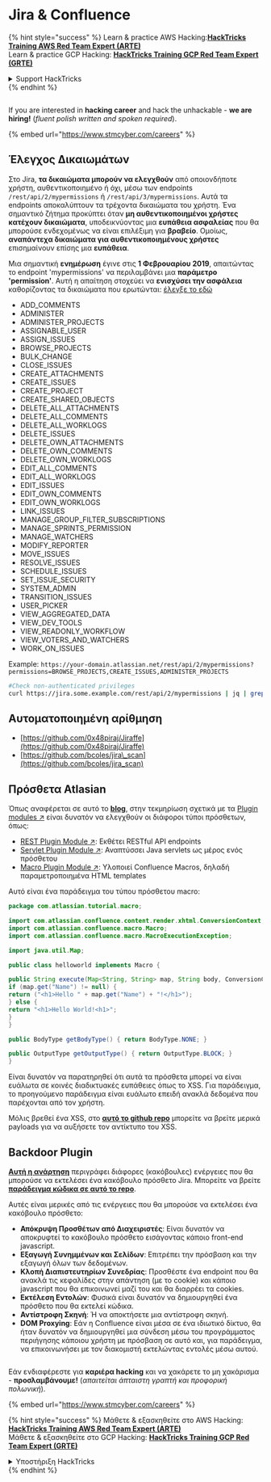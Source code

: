# Jira & Confluence

{% hint style="success" %}
Learn & practice AWS Hacking:<img src="../../.gitbook/assets/arte.png" alt="" data-size="line">[**HackTricks Training AWS Red Team Expert (ARTE)**](https://training.hacktricks.xyz/courses/arte)<img src="../../.gitbook/assets/arte.png" alt="" data-size="line">\
Learn & practice GCP Hacking: <img src="../../.gitbook/assets/grte.png" alt="" data-size="line">[**HackTricks Training GCP Red Team Expert (GRTE)**<img src="../../.gitbook/assets/grte.png" alt="" data-size="line">](https://training.hacktricks.xyz/courses/grte)

<details>

<summary>Support HackTricks</summary>

* Check the [**subscription plans**](https://github.com/sponsors/carlospolop)!
* **Join the** 💬 [**Discord group**](https://discord.gg/hRep4RUj7f) or the [**telegram group**](https://t.me/peass) or **follow** us on **Twitter** 🐦 [**@hacktricks\_live**](https://twitter.com/hacktricks_live)**.**
* **Share hacking tricks by submitting PRs to the** [**HackTricks**](https://github.com/carlospolop/hacktricks) and [**HackTricks Cloud**](https://github.com/carlospolop/hacktricks-cloud) github repos.

</details>
{% endhint %}

<figure><img src="../../.gitbook/assets/image (1) (1) (1) (1) (1) (1) (1) (1) (1) (1) (1) (1) (1).png" alt=""><figcaption></figcaption></figure>

If you are interested in **hacking career** and hack the unhackable - **we are hiring!** (_fluent polish written and spoken required_).

{% embed url="https://www.stmcyber.com/careers" %}

## Έλεγχος Δικαιωμάτων

Στο Jira, **τα δικαιώματα μπορούν να ελεγχθούν** από οποιονδήποτε χρήστη, αυθεντικοποιημένο ή όχι, μέσω των endpoints `/rest/api/2/mypermissions` ή `/rest/api/3/mypermissions`. Αυτά τα endpoints αποκαλύπτουν τα τρέχοντα δικαιώματα του χρήστη. Ένα σημαντικό ζήτημα προκύπτει όταν **μη αυθεντικοποιημένοι χρήστες κατέχουν δικαιώματα**, υποδεικνύοντας μια **ευπάθεια ασφαλείας** που θα μπορούσε ενδεχομένως να είναι επιλέξιμη για **βραβείο**. Ομοίως, **αναπάντεχα δικαιώματα για αυθεντικοποιημένους χρήστες** επισημαίνουν επίσης μια **ευπάθεια**.

Μια σημαντική **ενημέρωση** έγινε στις **1 Φεβρουαρίου 2019**, απαιτώντας το endpoint 'mypermissions' να περιλαμβάνει μια **παράμετρο 'permission'**. Αυτή η απαίτηση στοχεύει να **ενισχύσει την ασφάλεια** καθορίζοντας τα δικαιώματα που ερωτώνται: [έλεγξε το εδώ](https://developer.atlassian.com/cloud/jira/platform/change-notice-get-my-permissions-requires-permissions-query-parameter/#change-notice---get-my-permissions-resource-will-require-a-permissions-query-parameter)

* ADD\_COMMENTS
* ADMINISTER
* ADMINISTER\_PROJECTS
* ASSIGNABLE\_USER
* ASSIGN\_ISSUES
* BROWSE\_PROJECTS
* BULK\_CHANGE
* CLOSE\_ISSUES
* CREATE\_ATTACHMENTS
* CREATE\_ISSUES
* CREATE\_PROJECT
* CREATE\_SHARED\_OBJECTS
* DELETE\_ALL\_ATTACHMENTS
* DELETE\_ALL\_COMMENTS
* DELETE\_ALL\_WORKLOGS
* DELETE\_ISSUES
* DELETE\_OWN\_ATTACHMENTS
* DELETE\_OWN\_COMMENTS
* DELETE\_OWN\_WORKLOGS
* EDIT\_ALL\_COMMENTS
* EDIT\_ALL\_WORKLOGS
* EDIT\_ISSUES
* EDIT\_OWN\_COMMENTS
* EDIT\_OWN\_WORKLOGS
* LINK\_ISSUES
* MANAGE\_GROUP\_FILTER\_SUBSCRIPTIONS
* MANAGE\_SPRINTS\_PERMISSION
* MANAGE\_WATCHERS
* MODIFY\_REPORTER
* MOVE\_ISSUES
* RESOLVE\_ISSUES
* SCHEDULE\_ISSUES
* SET\_ISSUE\_SECURITY
* SYSTEM\_ADMIN
* TRANSITION\_ISSUES
* USER\_PICKER
* VIEW\_AGGREGATED\_DATA
* VIEW\_DEV\_TOOLS
* VIEW\_READONLY\_WORKFLOW
* VIEW\_VOTERS\_AND\_WATCHERS
* WORK\_ON\_ISSUES

Example: `https://your-domain.atlassian.net/rest/api/2/mypermissions?permissions=BROWSE_PROJECTS,CREATE_ISSUES,ADMINISTER_PROJECTS`
```bash
#Check non-authenticated privileges
curl https://jira.some.example.com/rest/api/2/mypermissions | jq | grep -iB6 '"havePermission": true'
```
## Αυτοματοποιημένη αρίθμηση

* [https://github.com/0x48piraj/Jiraffe](https://github.com/0x48piraj/Jiraffe)
* [https://github.com/bcoles/jira\_scan](https://github.com/bcoles/jira_scan)

## Πρόσθετα Atlasian

Όπως αναφέρεται σε αυτό το [**blog**](https://cyllective.com/blog/posts/atlassian-audit-plugins), στην τεκμηρίωση σχετικά με τα [Plugin modules ↗](https://developer.atlassian.com/server/framework/atlassian-sdk/plugin-modules/) είναι δυνατόν να ελεγχθούν οι διάφοροι τύποι πρόσθετων, όπως:

* [REST Plugin Module ↗](https://developer.atlassian.com/server/framework/atlassian-sdk/rest-plugin-module): Εκθέτει RESTful API endpoints
* [Servlet Plugin Module ↗](https://developer.atlassian.com/server/framework/atlassian-sdk/servlet-plugin-module/): Αναπτύσσει Java servlets ως μέρος ενός πρόσθετου
* [Macro Plugin Module ↗](https://developer.atlassian.com/server/confluence/macro-module/): Υλοποιεί Confluence Macros, δηλαδή παραμετροποιημένα HTML templates

Αυτό είναι ένα παράδειγμα του τύπου πρόσθετου macro:
```java
package com.atlassian.tutorial.macro;

import com.atlassian.confluence.content.render.xhtml.ConversionContext;
import com.atlassian.confluence.macro.Macro;
import com.atlassian.confluence.macro.MacroExecutionException;

import java.util.Map;

public class helloworld implements Macro {

public String execute(Map<String, String> map, String body, ConversionContext conversionContext) throws MacroExecutionException {
if (map.get("Name") != null) {
return ("<h1>Hello " + map.get("Name") + "!</h1>");
} else {
return "<h1>Hello World!<h1>";
}
}

public BodyType getBodyType() { return BodyType.NONE; }

public OutputType getOutputType() { return OutputType.BLOCK; }
}
```
Είναι δυνατόν να παρατηρηθεί ότι αυτά τα πρόσθετα μπορεί να είναι ευάλωτα σε κοινές διαδικτυακές ευπάθειες όπως το XSS. Για παράδειγμα, το προηγούμενο παράδειγμα είναι ευάλωτο επειδή ανακλά δεδομένα που παρέχονται από τον χρήστη.&#x20;

Μόλις βρεθεί ένα XSS, στο [**αυτό το github repo**](https://github.com/cyllective/XSS-Payloads/tree/main/Confluence) μπορείτε να βρείτε μερικά payloads για να αυξήσετε τον αντίκτυπο του XSS.

## Backdoor Plugin

[**Αυτή η ανάρτηση**](https://cyllective.com/blog/posts/atlassian-malicious-plugin) περιγράφει διάφορες (κακόβουλες) ενέργειες που θα μπορούσε να εκτελέσει ένα κακόβουλο πρόσθετο Jira. Μπορείτε να βρείτε [**παράδειγμα κώδικα σε αυτό το repo**](https://github.com/cyllective/malfluence).

Αυτές είναι μερικές από τις ενέργειες που θα μπορούσε να εκτελέσει ένα κακόβουλο πρόσθετο:

* **Απόκρυψη Προσθέτων από Διαχειριστές**: Είναι δυνατόν να αποκρυφτεί το κακόβουλο πρόσθετο εισάγοντας κάποιο front-end javascript.
* **Εξαγωγή Συνημμένων και Σελίδων**: Επιτρέπει την πρόσβαση και την εξαγωγή όλων των δεδομένων.
* **Κλοπή Διαπιστευτηρίων Συνεδρίας**: Προσθέστε ένα endpoint που θα ανακλά τις κεφαλίδες στην απάντηση (με το cookie) και κάποιο javascript που θα επικοινωνεί μαζί του και θα διαρρέει τα cookies.
* **Εκτέλεση Εντολών**: Φυσικά είναι δυνατόν να δημιουργηθεί ένα πρόσθετο που θα εκτελεί κώδικα.
* **Αντίστροφη Σκηνή**: Ή να αποκτήσετε μια αντίστροφη σκηνή.
* **DOM Proxying**: Εάν η Confluence είναι μέσα σε ένα ιδιωτικό δίκτυο, θα ήταν δυνατόν να δημιουργηθεί μια σύνδεση μέσω του προγράμματος περιήγησης κάποιου χρήστη με πρόσβαση σε αυτό και, για παράδειγμα, να επικοινωνήσει με τον διακομιστή εκτελώντας εντολές μέσω αυτού.

<figure><img src="../../.gitbook/assets/image (1) (1) (1) (1) (1) (1) (1) (1) (1) (1) (1) (1) (1).png" alt=""><figcaption></figcaption></figure>

Εάν ενδιαφέρεστε για **καριέρα hacking** και να χακάρετε το μη χακάρισμα - **προσλαμβάνουμε!** (_απαιτείται άπταιστη γραπτή και προφορική πολωνική_).

{% embed url="https://www.stmcyber.com/careers" %}

{% hint style="success" %}
Μάθετε & εξασκηθείτε στο AWS Hacking:<img src="../../.gitbook/assets/arte.png" alt="" data-size="line">[**HackTricks Training AWS Red Team Expert (ARTE)**](https://training.hacktricks.xyz/courses/arte)<img src="../../.gitbook/assets/arte.png" alt="" data-size="line">\
Μάθετε & εξασκηθείτε στο GCP Hacking: <img src="../../.gitbook/assets/grte.png" alt="" data-size="line">[**HackTricks Training GCP Red Team Expert (GRTE)**<img src="../../.gitbook/assets/grte.png" alt="" data-size="line">](https://training.hacktricks.xyz/courses/grte)

<details>

<summary>Υποστήριξη HackTricks</summary>

* Ελέγξτε τα [**σχέδια συνδρομής**](https://github.com/sponsors/carlospolop)!
* **Εγγραφείτε στην** 💬 [**ομάδα Discord**](https://discord.gg/hRep4RUj7f) ή στην [**ομάδα telegram**](https://t.me/peass) ή **ακολουθήστε** μας στο **Twitter** 🐦 [**@hacktricks\_live**](https://twitter.com/hacktricks_live)**.**
* **Μοιραστείτε κόλπα hacking υποβάλλοντας PRs στα** [**HackTricks**](https://github.com/carlospolop/hacktricks) και [**HackTricks Cloud**](https://github.com/carlospolop/hacktricks-cloud) github repos.

</details>
{% endhint %}
